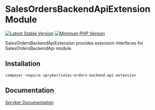 # SalesOrdersBackendApiExtension Module
[![Latest Stable Version](https://poser.pugx.org/spryker/sales-orders-backend-api-extension/v/stable.svg)](https://packagist.org/packages/spryker/sales-orders-backend-api-extension)
[![Minimum PHP Version](https://img.shields.io/badge/php-%3E%3D%208.2-8892BF.svg)](https://php.net/)

SalesOrdersBackendApiExtension provides extension interfaces for SalesOrdersBackendApi module.

## Installation

```
composer require spryker/sales-orders-backend-api-extension
```

## Documentation

[Spryker Documentation](https://docs.spryker.com)
